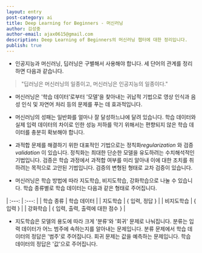 ```yaml
---
layout: entry
post-category: ai
title: Deep Learning for Beginners - 머신러닝
author: 김성중
author-email: ajax0615@gmail.com
description: Deep Learning of Beginners의 머신러닝 챕터에 대한 정리입니다.
publish: true
---
```


- 인공지능과 머신러닝, 딥러닝은 구별해서 사용해야 합니다. 세 단어의 관계를 정리하면 다음과 같습니다.

>"딥러닝은 머신러닝의 일종이고, 머신러닝은 인공지능의 일종이다."

- 머신러닝은 '학습 데이터'로부터 '모델'을 찾아내는 귀납적 기법으로 영상 인식과 음성 인식 및 자연어 처리 등의 문제를 푸는 데 효과적입니다.

- 머신러닝의 성패는 일반화를 얼마나 잘 달성하느냐에 달려 있습니다. 학습 데이터와 실제 입력 데이터의 차이로 인한 성능 저하를 막기 위해서는 편향되지 않은 학습 데이터를 충분히 확보해야 합니다.

- 과적합 문제를 해결하기 위한 대표적인 기법으로는 정칙화*regularization* 와 검증 *validation* 이 있습니다. 정칙화는 최대한 단순한 모델을 유도하려는 수치해석적인 기법입니다. 검증은 학습 과정에서 과적합 여부를 미리 알아내 이에 대한 조치를 취하려는 목적으로 고안된 기법입니다. 검증의 변형된 형태로 교차 검증이 있습니다.

- 머신러닝은 학습 방법에 따라 지도학습, 비지도학습, 강화학습으로 나눌 수 있습니다. 학습 종류별로 학습 데이터는 다음과 같은 형태로 주어집니다.

| :---: | :---: |
| 학습 종류 | 학습 데이터 |
| 지도학습 | { 입력, 정답 } |
| 비지도학습 | { 입력 } |
| 강화학습 | { 입력, 출력, 출력에 대한 점수 } |

- 지도학습은 모델의 용도에 따라 크게 '분류'와 '회귀' 문제로 나눠집니다. 분류는 입력 데이터가 어느 범주에 속하는지를 알아내는 문제입니다. 분류 문제에서 학습 데이터의 정답은 '범주'로 주어집니다. 회귀 문제는 값을 예측하는 문제입니다. 학습 데이터의 정답은 '값'으로 주어집니다.

